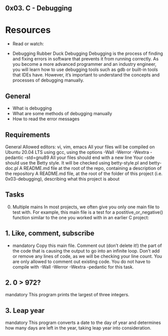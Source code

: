 ## 0x03. C - Debugging

# Resources
* Read or watch:

* Debugging
Rubber Duck Debugging
Debugging is the process of finding and fixing errors in software that prevents it from running correctly.
As you become a more advanced programmer and an industry engineer, you will learn how to use debugging tools 
such as gdb or built-in tools that IDEs have. However, it’s important to understand the concepts and 
processes of debugging manually.

## General
* What is debugging
* What are some methods of debugging manually
* How to read the error messages
## Requirements
General
Allowed editors: vi, vim, emacs
All your files will be compiled on Ubuntu 20.04 LTS using gcc, using the options -Wall -Werror 
-Wextra -pedantic -std=gnu89
All your files should end with a new line
Your code should use the Betty style. It will be checked using betty-style.pl and betty-doc.pl
A README.md file at the root of the repo, containing a description of the repository
A README.md file, at the root of the folder of this project (i.e. 0x03-debugging), describing 
what this project is about
## Tasks
0. Multiple mains
In most projects, we often give you only one main file to test with. For example, this 
main file is a test for a postitive_or_negative() function similar to the one you 
worked with in an earlier C project:
## 1. Like, comment, subscribe
* mandatory
Copy this main file. Comment out (don’t delete it!) the part of the code that is causing the
output to go into an infinite loop.
Don’t add or remove any lines of code, as we will be checking your line count. You are only 
allowed to comment out existing code.
You do not have to compile with -Wall -Werror -Wextra -pedantic for this task.
## 2. 0 > 972?
mandatory
This program prints the largest of three integers.
## 3. Leap year
mandatory
This program converts a date to the day of year and determines how many days are left in the year, taking leap year into consideration.

